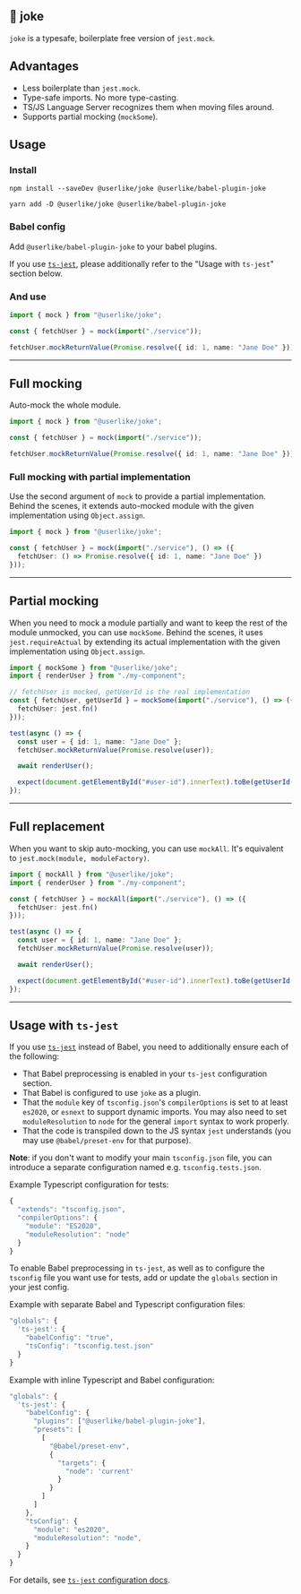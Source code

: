 ## 🍭 joke

`joke` is a typesafe, boilerplate free version of `jest.mock`.

## Advantages

- Less boilerplate than `jest.mock`.
- Type-safe imports. No more type-casting.
- TS/JS Language Server recognizes them when moving files around.
- Supports partial mocking (`mockSome`).

## Usage

### Install

```
npm install --saveDev @userlike/joke @userlike/babel-plugin-joke
```

```
yarn add -D @userlike/joke @userlike/babel-plugin-joke
```

### Babel config

Add `@userlike/babel-plugin-joke` to your babel plugins.

If you use [`ts-jest`](https://www.npmjs.com/package/ts-jest), please additionally refer to the "Usage with `ts-jest`" section below.

### And use

```typescript
import { mock } from "@userlike/joke";

const { fetchUser } = mock(import("./service"));

fetchUser.mockReturnValue(Promise.resolve({ id: 1, name: "Jane Doe" }));
```

---

## Full mocking

Auto-mock the whole module.

```typescript
import { mock } from "@userlike/joke";

const { fetchUser } = mock(import("./service"));

fetchUser.mockReturnValue(Promise.resolve({ id: 1, name: "Jane Doe" }));
```

### Full mocking with partial implementation

Use the second argument of `mock` to provide a partial implementation. Behind the scenes, it extends auto-mocked module with the given implementation using `Object.assign`.

```typescript
import { mock } from "@userlike/joke";

const { fetchUser } = mock(import("./service"), () => ({
  fetchUser: () => Promise.resolve({ id: 1, name: "Jane Doe" })
}));
```

---

## Partial mocking

When you need to mock a module partially and want to keep the rest of the module unmocked, you can use `mockSome`. Behind the scenes, it uses `jest.requireActual` by extending its actual implementation with the given implementation using `Object.assign`.

```typescript
import { mockSome } from "@userlike/joke";
import { renderUser } from "./my-component";

// fetchUser is mocked, getUserId is the real implementation
const { fetchUser, getUserId } = mockSome(import("./service"), () => ({
  fetchUser: jest.fn()
}));

test(async () => {
  const user = { id: 1, name: "Jane Doe" };
  fetchUser.mockReturnValue(Promise.resolve(user));

  await renderUser();

  expect(document.getElementById("#user-id").innerText).toBe(getUserId(user));
});
```

---

## Full replacement

When you want to skip auto-mocking, you can use `mockAll`. It's equivalent to `jest.mock(module, moduleFactory)`.

```typescript
import { mockAll } from "@userlike/joke";
import { renderUser } from "./my-component";

const { fetchUser } = mockAll(import("./service"), () => ({
  fetchUser: jest.fn()
}));

test(async () => {
  const user = { id: 1, name: "Jane Doe" };
  fetchUser.mockReturnValue(Promise.resolve(user));

  await renderUser();

  expect(document.getElementById("#user-id").innerText).toBe(getUserId(user));
});
```

---

## Usage with `ts-jest`

If you use [`ts-jest`](https://www.npmjs.com/package/ts-jest) instead of Babel, you need to additionally ensure each of the following:

- That Babel preprocessing is enabled in your `ts-jest` configuration section.
- That Babel is configured to use `joke` as a plugin.
- That the `module` key of `tsconfig.json`'s `compilerOptions` is set to at least `es2020`, or `esnext` to support dynamic imports. You may also need to set `moduleResolution` to `node` for the general `import` syntax to work properly.
- That the code is transpiled down to the JS syntax `jest` understands (you may use `@babel/preset-env` for that purpose).

**Note**: if you don't want to modify your main `tsconfig.json` file, you can introduce a separate configuration named e.g. `tsconfig.tests.json`.

Example Typescript configuration for tests:

```typescript
{
  "extends": "tsconfig.json",
  "compilerOptions": {
    "module": "ES2020",
    "moduleResolution": "node"
  }
}
```

To enable Babel preprocessing in `ts-jest`, as well as to configure the `tsconfig` file you want use for tests, add or update the `globals` section in your jest config.

Example with separate Babel and Typescript configuration files:

```typescript
"globals": {
  'ts-jest': {
    "babelConfig": "true",
    "tsConfig": "tsconfig.test.json"
  }
}
```

Example with inline Typescript and Babel configuration:

```typescript
"globals": {
  'ts-jest': {
    "babelConfig": {
      "plugins": ["@userlike/babel-plugin-joke"],
      "presets": [
        [
          "@babel/preset-env",
          {
            "targets": {
              "node": 'current'
            }
          }
        ]
      ]
    },
    "tsConfig": {
      "module": "es2020",
      "moduleResolution": "node",
    }
  }
}
```

For details, see [`ts-jest` configuration docs](https://kulshekhar.github.io/ts-jest/user/config/).
